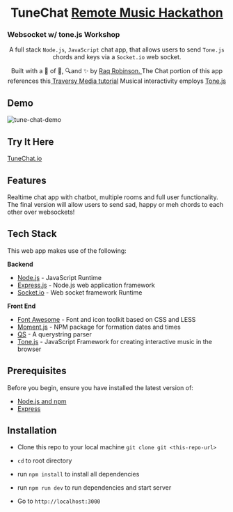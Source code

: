 <h1 align='center'><b> TuneChat </b>
<a href ="https://remotemusichackathon.splashthat.com/">Remote Music Hackathon</a> </h1>  
<h3>Websocket w/ tone.js Workshop</h3>

<p align='center'> A full stack <code>Node.js</code>, <code>JavaScript</code> chat app, that allows users to send <code>Tone.js</code> chords and keys via a <code>Socket.io</code> web socket. 
</p>

<p align="center">
Built with a 🖤 of 🎵, 🔍and ✨ by <a href='https://github.com/robin-raq'> Raq Robinson. </a> The Chat portion of this app references this<a href='https://www.youtube.com/watch?v=jD7FnbI76Hg&t=22s'> Traversy Media tutorial</a> Musical interactivity employs <a href='https://tonejs.github.io/'> Tone.js</a>
</p>

## **Demo**

![tune-chat-demo](/public/images/demo.gif)

## **Try It Here**

[TuneChat.io](https://tune-chat.glitch.me)

## **Features**

Realtime chat app with chatbot, multiple rooms and full user functionality. The final version will allow users to send sad, happy or meh chords to each other over websockets!

## **Tech Stack**

This web app makes use of the following:

**Backend**

- [Node.js](https://nodejs.org/en/) - JavaScript Runtime
- [Express.js](https://expressjs.com/) - Node.js web application framework
- [Socket.io](https://socket.io/) - Web socket framework Runtime

**Front End**

- [Font Awesome](https://fontawesome.com/) - Font and icon toolkit based on CSS and LESS
- [Moment.js](https://momentjs.com/) - NPM package for formation dates and times
- [QS](https://cdnjs.com/libraries/qs) - A querystring parser
- [Tone.js](https://tonejs.github.io/) - JavaScript Framework for creating interactive music in the browser

## **Prerequisites**

Before you begin, ensure you have installed the latest version of:

- [Node.js and npm](https://nodejs.org/en/)
- [Express](https://expressjs.com/)

## **Installation**

- Clone this repo to your local machine `git clone git <this-repo-url>`

- `cd` to root directory

- run `npm install` to install all dependencies

- run `npm run dev` to run dependencies and start server

- Go to `http://localhost:3000`
